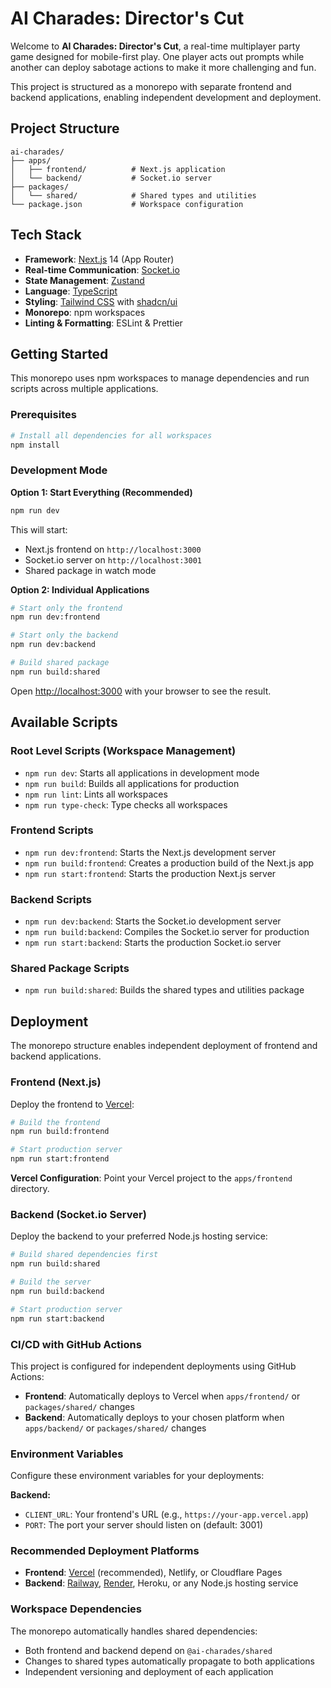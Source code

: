 # AI Charades: Director's Cut

Welcome to **AI Charades: Director's Cut**, a real-time multiplayer party game designed for mobile-first play. One player acts out prompts while another can deploy sabotage actions to make it more challenging and fun.

This project is structured as a monorepo with separate frontend and backend applications, enabling independent development and deployment.

## Project Structure

```
ai-charades/
├── apps/
│   ├── frontend/          # Next.js application
│   └── backend/           # Socket.io server
├── packages/
│   └── shared/            # Shared types and utilities
└── package.json           # Workspace configuration
```

## Tech Stack

- **Framework**: [Next.js](https://nextjs.org/) 14 (App Router)
- **Real-time Communication**: [Socket.io](https://socket.io/)
- **State Management**: [Zustand](https://github.com/pmndrs/zustand)
- **Language**: [TypeScript](https://www.typescriptlang.org/)
- **Styling**: [Tailwind CSS](https://tailwindcss.com/) with [shadcn/ui](https://ui.shadcn.com/)
- **Monorepo**: npm workspaces
- **Linting & Formatting**: ESLint & Prettier

## Getting Started

This monorepo uses npm workspaces to manage dependencies and run scripts across multiple applications.

### Prerequisites

```bash
# Install all dependencies for all workspaces
npm install
```

### Development Mode

**Option 1: Start Everything (Recommended)**

```bash
npm run dev
```

This will start:

- Next.js frontend on `http://localhost:3000`
- Socket.io server on `http://localhost:3001`
- Shared package in watch mode

**Option 2: Individual Applications**

```bash
# Start only the frontend
npm run dev:frontend

# Start only the backend
npm run dev:backend

# Build shared package
npm run build:shared
```

Open [http://localhost:3000](http://localhost:3000) with your browser to see the result.

## Available Scripts

### Root Level Scripts (Workspace Management)

- `npm run dev`: Starts all applications in development mode
- `npm run build`: Builds all applications for production
- `npm run lint`: Lints all workspaces
- `npm run type-check`: Type checks all workspaces

### Frontend Scripts

- `npm run dev:frontend`: Starts the Next.js development server
- `npm run build:frontend`: Creates a production build of the Next.js app
- `npm run start:frontend`: Starts the production Next.js server

### Backend Scripts

- `npm run dev:backend`: Starts the Socket.io development server
- `npm run build:backend`: Compiles the Socket.io server for production
- `npm run start:backend`: Starts the production Socket.io server

### Shared Package Scripts

- `npm run build:shared`: Builds the shared types and utilities package

## Deployment

The monorepo structure enables independent deployment of frontend and backend applications.

### Frontend (Next.js)

Deploy the frontend to [Vercel](https://vercel.com/new):

```bash
# Build the frontend
npm run build:frontend

# Start production server
npm run start:frontend
```

**Vercel Configuration**: Point your Vercel project to the `apps/frontend` directory.

### Backend (Socket.io Server)

Deploy the backend to your preferred Node.js hosting service:

```bash
# Build shared dependencies first
npm run build:shared

# Build the server
npm run build:backend

# Start production server
npm run start:backend
```

### CI/CD with GitHub Actions

This project is configured for independent deployments using GitHub Actions:

- **Frontend**: Automatically deploys to Vercel when `apps/frontend/` or `packages/shared/` changes
- **Backend**: Automatically deploys to your chosen platform when `apps/backend/` or `packages/shared/` changes

### Environment Variables

Configure these environment variables for your deployments:

**Backend:**

- `CLIENT_URL`: Your frontend's URL (e.g., `https://your-app.vercel.app`)
- `PORT`: The port your server should listen on (default: 3001)

### Recommended Deployment Platforms

- **Frontend**: [Vercel](https://vercel.com) (recommended), Netlify, or Cloudflare Pages
- **Backend**: [Railway](https://railway.app), [Render](https://render.com), Heroku, or any Node.js hosting service

### Workspace Dependencies

The monorepo automatically handles shared dependencies:

- Both frontend and backend depend on `@ai-charades/shared`
- Changes to shared types automatically propagate to both applications
- Independent versioning and deployment of each application
